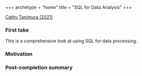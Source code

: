 +++
archetype = "home"
title = "SQL for Data Analysis"
+++

[Cathy Tanimura (2021)](https://www.oreilly.com/library/view/sql-for-data/9781492088776/)

### First take

This is a comprehensive look at using SQL for data processing.

### Motivation

### Post-completion summary
